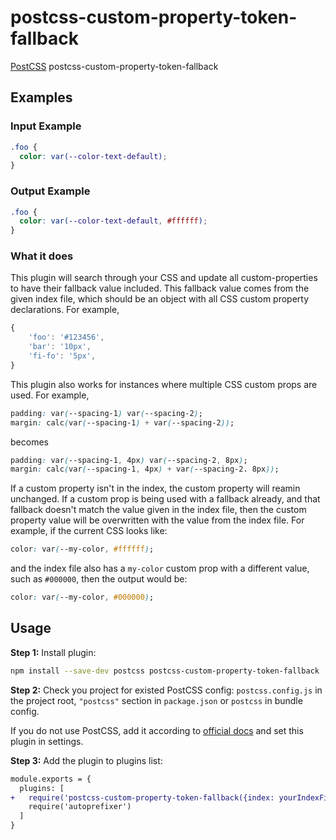 # postcss-custom-property-token-fallback

[PostCSS] postcss-custom-property-token-fallback

[PostCSS]: https://github.com/postcss/postcss

## Examples

### Input Example

```css
.foo {
  color: var(--color-text-default);
}
```

### Output Example

```css
.foo {
  color: var(--color-text-default, #ffffff);
}
```

### What it does

This plugin will search through your CSS and update all custom-properties to have their fallback value included.
This fallback value comes from the given index file, which should be an object with all CSS custom property declarations. For example,

```js
{
    'foo': '#123456',
    'bar': '10px',
    'fi-fo': '5px',
}
```

This plugin also works for instances where multiple CSS custom props are used. For example,

```css
padding: var(--spacing-1) var(--spacing-2);
margin: calc(var(--spacing-1) + var(--spacing-2));
```

becomes

```css
padding: var(--spacing-1, 4px) var(--spacing-2, 8px);
margin: calc(var(--spacing-1, 4px) + var(--spacing-2. 8px));
```

If a custom property isn't in the index, the custom property will reamin unchanged.
If a custom prop is being used with a fallback already, and that fallback doesn't match the value given in the index file, then the custom property value will be overwritten with the value from the index file.
For example, if the current CSS looks like:

```css
color: var(--my-color, #ffffff);
```

and the index file also has a `my-color` custom prop with a different value, such as `#000000`, then the output would be:

```css
color: var(--my-color, #000000);
```

## Usage

**Step 1:** Install plugin:

```sh
npm install --save-dev postcss postcss-custom-property-token-fallback
```

**Step 2:** Check you project for existed PostCSS config: `postcss.config.js`
in the project root, `"postcss"` section in `package.json`
or `postcss` in bundle config.

If you do not use PostCSS, add it according to [official docs]
and set this plugin in settings.

**Step 3:** Add the plugin to plugins list:

```diff
module.exports = {
  plugins: [
+   require('postcss-custom-property-token-fallback({index: yourIndexFile })'),
    require('autoprefixer')
  ]
}
```

[official docs]: https://github.com/postcss/postcss#usage
